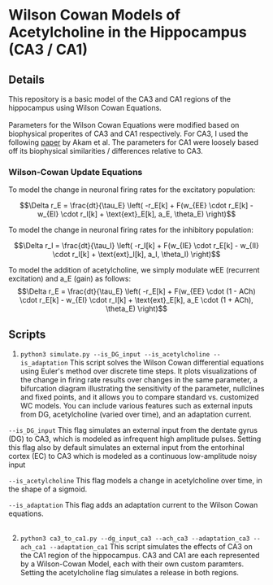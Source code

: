 # Wilson Cowan Models of Acetylcholine in the Hippocampus (CA3 / CA1)

## Details
This repository is a basic model of the CA3 and CA1 regions of the hippocampus using Wilson Cowan Equations.
<br>
<br>
Parameters for the Wilson Cowan Equations were modified based on biophysical properites of CA3 and CA1 respectively. For CA3, I used the following [paper](https://www.nature.com/articles/nn.3081) by Akam et al. The parameters for CA1 were loosely based off its biophysical similarities / differences relative to CA3.

### Wilson-Cowan Update Equations
To model the change in neuronal firing rates for the excitatory population:

$$\Delta r_E = \frac{dt}{\tau_E} \left( -r_E[k] + F(w_{EE} \cdot r_E[k] - w_{EI} \cdot r_I[k] + \text{ext}_E[k], a_E, \theta_E) \right)$$

To model the change in neuronal firing rates for the inhibitory population:

$$\Delta r_I = \frac{dt}{\tau_I} \left( -r_I[k] + F(w_{IE} \cdot r_E[k] - w_{II} \cdot r_I[k] + \text{ext}_I[k], a_I, \theta_I) \right)$$

To model the addition of acetylcholine, we simply modulate wEE (recurrent excitation) and a_E (gain) as follows:
$$\Delta r_E = \frac{dt}{\tau_E} \left( -r_E[k] + F(w_{EE} \cdot (1 - ACh) \cdot r_E[k] - w_{EI} \cdot r_I[k] + \text{ext}_E[k], a_E \cdot (1 + ACh), \theta_E) \right)$$

## Scripts
<!-- `python3 simulate.py --is_DG_input --is_acetylcholine --is_adaptation` 
<br>
`python3 ca3_to_ca1.py --dg_input_ca3 --ach_ca3 --adaptation_ca3 --ach_ca1 --adaptation_ca1`
<br> -->

1. `python3 simulate.py --is_DG_input --is_acetylcholine --is_adaptation`
This script solves the Wilson Cowan differential equations using Euler's method over discrete time steps. It plots visualizations of the change in firing rate results over changes in the same parameter, a bifurcation diagram illustrating the sensitivity of the parameter, nullclines and fixed points, and it allows you to compare standard vs. customized WC models. You can include various features such as external inputs from DG, acetylcholine (varied over time), and an adaptation current. 

`--is_DG_input` This flag simulates an external input from the dentate gyrus (DG) to CA3, which is modeled as infrequent high amplitude pulses. Setting this flag also by default simulates an external input from the entorhinal cortex (EC) to CA3 which is modeled as a continuous low-amplitude noisy input

`--is_acetylcholine` This flag models a change in acetylcholine over time, in the shape of a sigmoid.

`--is_adaptation` This flag adds an adaptation current to the Wilson Cowan equations. 
<br>
<br>

2. `python3 ca3_to_ca1.py --dg_input_ca3 --ach_ca3 --adaptation_ca3 --ach_ca1 --adaptation_ca1`
This script simulates the effects of CA3 on the CA1 region of the hippocampus. CA3 and CA1 are each represented by a Wilson-Cowan Model, each with their own custom paramters. Setting the acetylcholine flag simulates a release in both regions.
